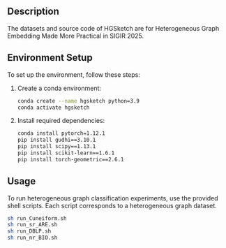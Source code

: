 ## Description

The datasets and source code of HGSketch are for Heterogeneous Graph Embedding Made More Practical in SIGIR 2025.

## Environment Setup

To set up the environment, follow these steps:

1. Create a conda environment:
   ```bash
   conda create --name hgsketch python=3.9
   conda activate hgsketch

2. Install required dependencies:
   ```bash
   conda install pytorch=1.12.1
   pip install gudhi==3.10.1
   pip install scipy==1.13.1
   pip install scikit-learn==1.6.1
   pip install torch-geometric==2.6.1

## Usage

To run heterogeneous graph classification experiments, use the provided shell scripts. Each script corresponds to a heterogeneous graph dataset.
   ```bash
   sh run_Cuneiform.sh
   sh run_sr_ARE.sh
   sh run_DBLP.sh
   sh run_nr_BIO.sh
